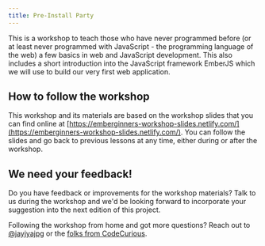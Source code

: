 ```yaml
---
title: Pre-Install Party
---
```


This is a workshop to teach those who have never programmed before (or at least never programmed with JavaScript - the programming language of the web) a few basics in web and JavaScript development. This also includes a short introduction into the JavaScript framework EmberJS which we will use to build our very first web application.

## How to follow the workshop

This workshop and its materials are based on the workshop slides that you can find online at [https://emberginners-workshop-slides.netlify.com/](https://emberginners-workshop-slides.netlify.com/).
You can follow the slides and go back to previous lessons at any time, either during or after the workshop.

## We need your feedback!

Do you have feedback or improvements for the workshop materials? Talk to us during the workshop and we'd be looking forward to incorporate your suggestion into the next edition of this project.

Following the workshop from home and got more questions? Reach out to [@jayjyajpg](mailto:jayjayjpg@gmail.com) or the [folks from CodeCurious](mailto:contact@codecurious.org).
